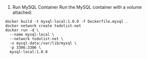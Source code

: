 1. Run MySQL Container
Run the MySQL container with a volume attached:
```
docker build -t mysql-local:1.0.0 -f Dockerfile.mysql .
docker network create todolist-net
docker run -d \
  --name mysql-local \
  --network todolist-net \
  -v mysql-data:/var/lib/mysql \
  -p 3306:3306 \
  mysql-local:1.0.0

```
